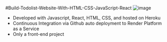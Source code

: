 #Build-Todolist-Website-With-HTML-CSS-JavaScript-React
![image](https://user-images.githubusercontent.com/110987982/212866103-5c3d5120-aaad-4c05-b16a-0aec3dd5430b.png)
 - Developed with Javascript, React, HTML, CSS, and hosted on Heroku
 - Continuous Integration via Github auto deployment to Render Platform as a Service
 - Only a front-end project

